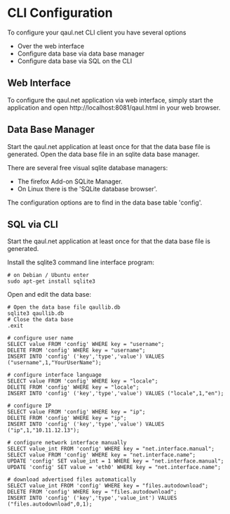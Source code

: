 CLI Configuration
=================

To configure your qaul.net CLI client you have several options

* Over the web interface
* Configure data base via data base manager
* Configure data base via SQL on the CLI


Web Interface
-------------

To configure the qaul.net application via web interface, simply 
start the application and open http://localhost:8081/qaul.html
in your web browser.


Data Base Manager
-----------------

Start the qaul.net application at least once for that the data base
file is generated.
Open the data base file in an sqlite data base manager.

There are several free visual sqlite database managers:
* The firefox Add-on SQLite Manager.
* On Linux there is the 'SQLite database browser'.

The configuration options are to find in the data base table 'config'.


SQL via CLI
-----------

Start the qaul.net application at least once for that the data base
file is generated.

Install the sqlite3 command line interface program:

    # on Debian / Ubuntu enter
    sudo apt-get install sqlite3


Open and edit the data base:

    # Open the data base file qaullib.db
    sqlite3 qaullib.db
    # Close the data base
    .exit
    
    # configure user name
    SELECT value FROM 'config' WHERE key = "username";
    DELETE FROM 'config' WHERE key = "username";
    INSERT INTO 'config' ('key','type','value') VALUES ("username",1,"YourUserName");
    
    # configure interface language
    SELECT value FROM 'config' WHERE key = "locale";
    DELETE FROM 'config' WHERE key = "locale";
    INSERT INTO 'config' ('key','type','value') VALUES ("locale",1,"en");
    
    # configure IP
    SELECT value FROM 'config' WHERE key = "ip";
    DELETE FROM 'config' WHERE key = "ip";
    INSERT INTO 'config' ('key','type','value') VALUES ("ip",1,"10.11.12.13");

    # configure network interface manually
    SELECT value_int FROM 'config' WHERE key = "net.interface.manual";
    SELECT value FROM 'config' WHERE key = "net.interface.name";
    UPDATE 'config' SET value_int = 1 WHERE key = "net.interface.manual";
    UPDATE 'config' SET value = 'eth0' WHERE key = "net.interface.name";
    
    # download advertised files automatically
    SELECT value_int FROM 'config' WHERE key = "files.autodownload";
    DELETE FROM 'config' WHERE key = "files.autodownload";
    INSERT INTO 'config' ('key','type','value_int') VALUES ("files.autodownload",0,1);

